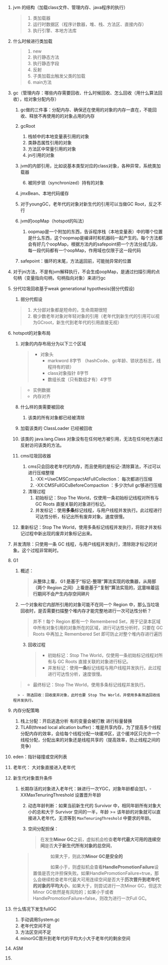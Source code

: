 1. jvm 的结构（加载class文件、管理内存、java程序的执行）

   > 1. 类加载器
   > 2. 运行时数据区（程序计数器，堆、栈、方法区、直接内存）
   > 3. 执行引擎、本地方法库

2. 什么时候进行类加载

   > 1. new 
   > 2. 执行静态方法
   > 3. 执行静态字段
   > 4. 反射
   > 5. 子类加载出触发父类的加载
   > 6. main方法

3. gc（管理内存：哪些内存需要回收、什么时候回收、怎么回收（用什么算法回收），给对象分配内存）

   1. gc做的三件事：分配内存、确保还在使用的对象的内存一直在，不能回收、释放不再使用的的对象占用的内存

   2. gcRoot

      1. 栈帧中的本地变量表引用的对象
      2. 类静态属性引用的对象
      3. 方法区中常量引用的对象
      4. jni引用的对象
      
   5. jvm的内部引用，比如说基本类型对应的class对象，各种异常，系统类加载器
      
      6. 被同步锁（synchronized）持有的对象
      
   7. jmxBean、本地代码缓存
   
   8. 对于youngGC，老年代的对象对新生代的引用可以当做GC Root，反之不行
   
   5. jvm的oopMap（hotspot的叫法）
   
      1. oopmap是一个附加的东西，告诉程序栈（本地变量表）中的哪个位置是什么东西，这个oopmap是编译时和机器码一起产生的。每个方法都会有好几个oopMap，根据方法内的safepoint把一个方法分成几段，每一段代码都有一个oopMap，作用域也仅限于这一段代码
   2. safepoint：循环的末尾，方法返回前，可能抛异常的位置
   
3. 对于jni方法，不是有jvm解释执行，不会生成oopMap，是通过扫描引用的点句柄（变量指向句柄，句柄指向对象）来进行gc
   
6. 分代垃圾回收基于weak generational hypothesis(弱分代假设)
   
      1. 弱分代假设
      
      > 1. 大分部对象都是短命的，生命周期很短
      > 2. 极少数老年对象对年轻对象的引用（老年代到新生代的引用可以视为GCroot，新生代到老年代的引用直接无视）
   
7. hotspot的对象布局
   
      1. 对象的内存布局分为以下三个区域
      
         > * 对象头
         >   * markword 8字节 （hashCode、gc年龄、锁状态标志，线程持有的锁）
         >   * class对象指针 8字节
         >   * 数组长度（只有数组才有）4字节
      > * 实例数据
      > * 内存对齐
   
   8. 什么样的类需要被回收
   
      1. 该类的所有对象都已经被清除
   2. 加载该类的 ClassLoader 已经被回收
   
   3. 该类的 java.lang.Class 对象没有在任何地方被引用，无法在任何地方通过反射访问该类的方法。
      
   9. cms垃圾回收器
   
      1. cms只会回收老年代的内存，而且使用的是标记-清除算法，不过可以进行压缩整理
         1. -XX:+UseCMSCompactAtFullCollection： 每次都进行压缩
         2. -XX:CMSFullGCsBeforeCompaction ：多少次full gc够进行压缩
      2. 清理过程
         1. 初始标记：Stop The World，仅使用一条初始标记线程对所有与 GC Roots 直接关联的对象进行标记。
         2. 并发标记：使用**多条**标记线程，与用户线程并发执行。此过程进行可达性分析，标记出所有废弃对象。速度很慢。
   3. 重新标记：Stop The World，使用多条标记线程并发执行，将刚才并发标记过程中新出现的废弃对象标记出来。
         
4. 并发清除：只使用一条 GC 线程，与用户线程并发执行，清除刚才标记的对象。这个过程非常耗时。
         
10. G1
   
    1. 概述：
   
       > **从整体上看， G1 是基于“标记-整理”算法实现的收集器，从局部（两个 Region 之间）上看是基于“复制”算法实现的，这意味着运行期间不会产生内存空间碎片**
   
    2. 一个对象和它内部所引用的对象可能不在同一个 Region 中，那么当垃圾回收时，是否需要扫描整个堆内存才能完整地进行一次可达性分析？
   
          > 并不！每个 Region 都有一个 Remembered Set，用于记录本区域中所有对象引用的对象所在的区域，进行可达性分析时，只要在 GC Roots 中再加上 Remembered Set 即可防止对整个堆内存进行遍历
   
       3. 回收过程
   
          > - 初始标记：Stop The World，仅使用一条初始标记线程对所有与 GC Roots 直接关联的对象进行标记。
          > - 并发标记：使用**一条**标记线程与用户线程并发执行。此过程进行可达性分析，速度很慢。
    > - 最终标记：Stop The World，使用多条标记线程并发执行。
          
          > - 筛选回收：回收废弃对象，此时也要 Stop The World，并使用多条筛选回收线程并发执行。
   
   11. 内存分配策略
   
       1. 栈上分配：开启逃逸分析 有的变量会被打散 进行标量替换
       2. TLAB(thread local allcation buffer)：堆是共享内存，为了提高多个线程分配内存的效率，会给每个线程分配一块缓冲区，这个缓冲区只允许一个线程分配，分配出来的对象还是线程共享的（提高效率，防止线程之间的竞争）
 3. eden：指针碰撞或空闲列表
    
4. 老年代： 大对象直接进入老年代
   
12. 新生代对象晋升条件
   
    1. 长期存活的对象进入老年代：妹进行一次YGC，对象年龄都会加1，-XXMaxTenuringThreshold 设置晋升年龄
      
       2. 动态年龄判断：如果当前新生代的 Survivor 中，相同年龄所有对象大小的总和大于 Survivor 空间的一半，年龄 >= 该年龄的对象就可以直接进入老年代，无须等到 `MaxTenuringThreshold` 中要求的年龄。
      
       3. 空间分配担保：
      
          > 在发生**Minor GC**之前，虚拟机会检查**老年代最大可用的连续空间**是否**大于新生代所有对象的总空间**，
          >
       > 　　　　如果大于，则此次**Minor GC是安全的**
       >
          > 　　　　如果小于，则虚拟机会查看**HandlePromotionFailure**设置值是否允许担保失败。如果HandlePromotionFailure=true，那么会继续检查老年代最大可用连续空间是否大于**历次晋升到老年代的对象的平均大小**，如果大于，则尝试进行一次Minor GC，但这次Minor GC依然是有风险的；如果小于或者HandlePromotionFailure=false，则改为进行一次Full GC。
   
   13. 什么情况下发生fullGC
   
       1. 手动调用System.gc
       2. 老年代空间不足
       3. 方法区空间不足
       4. minorGC晋升到老年代的平均大小大于老年代的剩余空间
       
   14. ASM
   
   15. 



